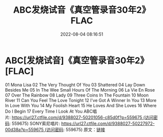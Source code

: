 ﻿---
title: ABC发烧试音《真空管录音30年2》FLAC
date: 2022-08-04 08:16:51
categories: 试音碟、非卖品、发烧碟
tags: 外语音乐
---
# ABC[发烧试音]《真空管录音30年2》[FLAC]

01 Mona Lisa
02 The Very Thought Of You
03 Shattered
04 Lay Down Besides Me
05 In The Wee Small Hours Of The Morning
06 La Vie En Rose
07 Over The Rainbow
08 Lady
09 Three Coins In The Fountain
10 Moon River
11 Can You Feel The Love Tonight
12 I've Got A Winner In You
13 More In Love With You
14 My Foolish Heart
15 He Loves And She Loves
16 Where Do I Begin
17 Every Time I Look At You
ABC唱片: https://url27.ctfile.com/d/9388027-50201056-c85d0f?p=559675 (访问密码:
559675)
SONY索尼唱片: https://url27.ctfile.com/d/9388027-50227972-00d38a?p=559675 (访问密码:
559675)
原文：[链接](https://blog.sina.com.cn/s/blog_1647c7e7601030yp6.html)